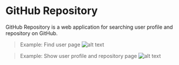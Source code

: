 # GitHub Repository

GitHub Repository is a web application for searching user profile and repository on GitHub.

> Example: Find user page
![alt text](https://www.img.in.th/images/f23a7faaf9bdb507a8022650c6ad4d50.png)

> Example: Show user profile and repository page
![alt text](https://www.img.in.th/images/90368cc34e5948d4a428608758175655.png)
